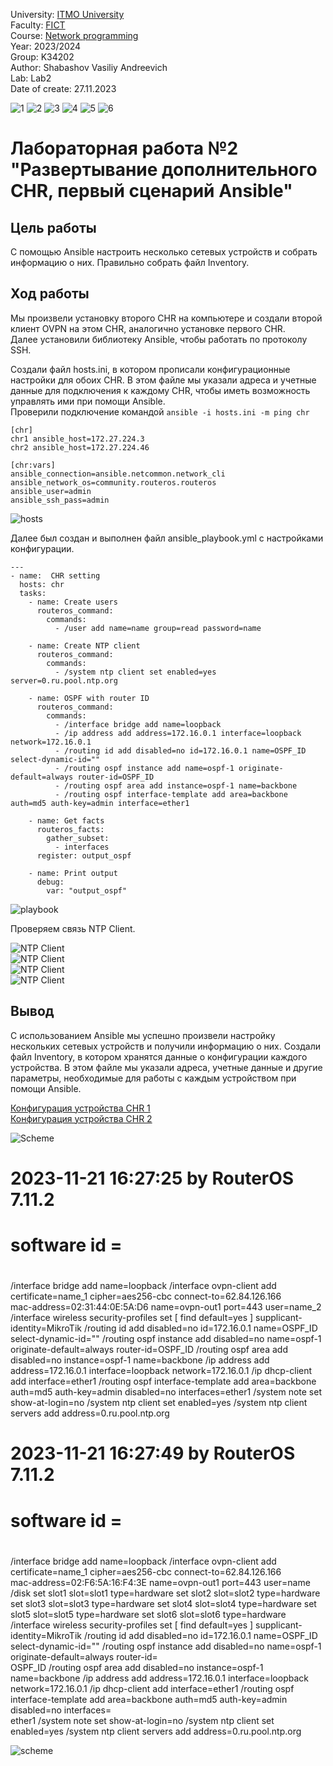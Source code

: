 University: [ITMO University](https://itmo.ru/ru/) \
Faculty: [FICT](https://fict.itmo.ru) \
Course: [Network programming](https://github.com/itmo-ict-faculty/network-programming) \
Year: 2023/2024 \
Group: K34202 \
Author: Shabashov Vasiliy Andreevich \
Lab: Lab2 \
Date of create: 27.11.2023

![1](https://github.com/vshabashov/2023_2024-network_programming-k34202-Shabashov-Vasiliy-Andreevich/assets/157371606/6f44733a-1265-4084-9ebf-fd3a82ae72ad)
![2](https://github.com/vshabashov/2023_2024-network_programming-k34202-Shabashov-Vasiliy-Andreevich/assets/157371606/56acebf7-f21a-4e9f-bccd-27097dc0fac6)
![3](https://github.com/vshabashov/2023_2024-network_programming-k34202-Shabashov-Vasiliy-Andreevich/assets/157371606/9bcfaf35-d532-4ab0-8c5c-d4f93b944c65)
![4](https://github.com/vshabashov/2023_2024-network_programming-k34202-Shabashov-Vasiliy-Andreevich/assets/157371606/83a9caec-b7b9-4037-bdb1-bba13ccee599)
![5](https://github.com/vshabashov/2023_2024-network_programming-k34202-Shabashov-Vasiliy-Andreevich/assets/157371606/e49be6be-6e70-4805-a7d6-ffa35f897d1e)
![6](https://github.com/vshabashov/2023_2024-network_programming-k34202-Shabashov-Vasiliy-Andreevich/assets/157371606/06e1d7c1-7008-4945-b07e-01448b73b259)


# Лабораторная работа №2 "Развертывание дополнительного CHR, первый сценарий Ansible"

## Цель работы
С помощью Ansible настроить несколько сетевых устройств и собрать информацию о них. Правильно собрать файл Inventory.

## Ход работы

Мы произвели установку второго CHR на компьютере и создали второй клиент OVPN на этом CHR, аналогично установке первого CHR. \
Далее установили библиотеку Ansible, чтобы работать по протоколу SSH.

Создали файл hosts.ini, в котором прописали конфигурационные настройки для обоих CHR. В этом файле мы указали адреса и учетные данные для подключения к каждому CHR, чтобы иметь возможность управлять ими при помощи Ansible. \
Проверили подключение командой ```ansible -i hosts.ini -m ping chr```
```
[chr]
chr1 ansible_host=172.27.224.3
chr2 ansible_host=172.27.224.46

[chr:vars]
ansible_connection=ansible.netcommon.network_cli
ansible_network_os=community.routeros.routeros
ansible_user=admin
ansible_ssh_pass=admin
```
![hosts](1.png)

Далее был создан и выполнен файл ansible_playbook.yml с настройками конфигурации.
```
---
- name:  CHR setting
  hosts: chr
  tasks:
    - name: Create users
      routeros_command:
        commands: 
          - /user add name=name group=read password=name

    - name: Create NTP client
      routeros_command:
        commands:
          - /system ntp client set enabled=yes server=0.ru.pool.ntp.org
        
    - name: OSPF with router ID
      routeros_command:
        commands: 
          - /interface bridge add name=loopback
          - /ip address add address=172.16.0.1 interface=loopback network=172.16.0.1
          - /routing id add disabled=no id=172.16.0.1 name=OSPF_ID select-dynamic-id=""
          - /routing ospf instance add name=ospf-1 originate-default=always router-id=OSPF_ID
          - /routing ospf area add instance=ospf-1 name=backbone
          - /routing ospf interface-template add area=backbone auth=md5 auth-key=admin interface=ether1

    - name: Get facts
      routeros_facts:
        gather_subset:
          - interfaces
      register: output_ospf

    - name: Print output
      debug:
        var: "output_ospf"
```
![playbook](2.png)

Проверяем связь NTP Client.

![NTP Client](3.png) \
![NTP Client](5.png) \
![NTP Client](4.png) \
![NTP Client](6.png)

## Вывод
С использованием Ansible мы успешно произвели настройку нескольких сетевых устройств и получили информацию о них. Создали файл Inventory, в котором хранятся данные о конфигурации каждого устройства. В этом файле мы указали адреса, учетные данные и другие параметры, необходимые для работы с каждым устройством при помощи Ansible.

[Конфигурация устройства CHR 1](routerOS1.txt) \
[Конфигурация устройства CHR 2](routerOS2.txt)

![Scheme](scheme.png)


# 2023-11-21 16:27:25 by RouterOS 7.11.2
# software id = 
#
/interface bridge
add name=loopback
/interface ovpn-client
add certificate=name_1 cipher=aes256-cbc connect-to=62.84.126.166 \
    mac-address=02:31:44:0E:5A:D6 name=ovpn-out1 port=443 user=name_2
/interface wireless security-profiles
set [ find default=yes ] supplicant-identity=MikroTik
/routing id
add disabled=no id=172.16.0.1 name=OSPF_ID select-dynamic-id=""
/routing ospf instance
add disabled=no name=ospf-1 originate-default=always router-id=OSPF_ID
/routing ospf area
add disabled=no instance=ospf-1 name=backbone
/ip address
add address=172.16.0.1 interface=loopback network=172.16.0.1
/ip dhcp-client
add interface=ether1
/routing ospf interface-template
add area=backbone auth=md5 auth-key=admin disabled=no interfaces=ether1
/system note
set show-at-login=no
/system ntp client
set enabled=yes
/system ntp client servers
add address=0.ru.pool.ntp.org


# 2023-11-21 16:27:49 by RouterOS 7.11.2
# software id = 
#
/interface bridge
add name=loopback
/interface ovpn-client
add certificate=name_1 cipher=aes256-cbc connect-to=62.84.126.166 \
    mac-address=02:F6:5A:16:F4:3E name=ovpn-out1 port=443 user=name
/disk
set slot1 slot=slot1 type=hardware
set slot2 slot=slot2 type=hardware
set slot3 slot=slot3 type=hardware
set slot4 slot=slot4 type=hardware
set slot5 slot=slot5 type=hardware
set slot6 slot=slot6 type=hardware
/interface wireless security-profiles
set [ find default=yes ] supplicant-identity=MikroTik
/routing id
add disabled=no id=172.16.0.1 name=OSPF_ID select-dynamic-id=""
/routing ospf instance
add disabled=no name=ospf-1 originate-default=always router-id=\
    OSPF_ID
/routing ospf area
add disabled=no instance=ospf-1 name=backbone
/ip address
add address=172.16.0.1 interface=loopback network=172.16.0.1
/ip dhcp-client
add interface=ether1
/routing ospf interface-template
add area=backbone auth=md5 auth-key=admin disabled=no interfaces=\
    ether1
/system note
set show-at-login=no
/system ntp client
set enabled=yes
/system ntp client servers
add address=0.ru.pool.ntp.org


![scheme](https://github.com/vshabashov/2023_2024-network_programming-k34202-Shabashov-Vasiliy-Andreevich/assets/157371606/2a4bfa8f-dbf9-4fa7-a904-6c976925763e)
